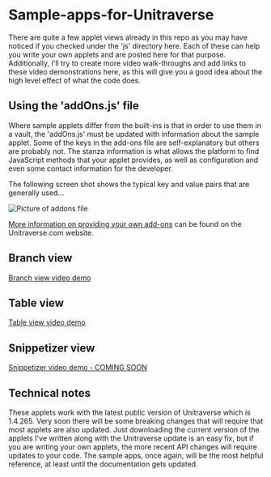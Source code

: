 # Sample-apps-for-Unitraverse

There are quite a few applet views already in this repo as you may have noticed if you checked under the 'js' directory here. Each of these can help you write your own applets and are posted here for that purpose. Additionally, I'll try to create more video walk-throughs and add links to these video demonstrations here, as this will give you a good idea about the high level effect of what the code does.

## Using the 'addOns.js' file

Where sample applets differ from the built-ins is that in order to use them in a vault, the 'addOns.js' must be updated with information about the sample applet. Some of the keys in the add-ons file are self-explanatory but others are probably not. The stanza information is what allows the platform to find JavaScript methods that your applet provides, as well as configuration and even some contact information for the developer.

The following screen shot shows the typical key and value pairs that are generally used...

![Picture of addons file](http://www.unitraverse.info/Bradley_Pliam/graphics/addons-stanza-scrn-shot.png)

[More information on providing your own add-ons](http://unitraverse.com/products/ud-app/v1.4/sec-13-docs.html#addons_dev) can be found on the Unitraverse.com website.

## Branch view
[Branch view video demo](https://www.youtube.com/watch?v=r6FKeMApMJc)

## Table view
[Table view video demo](https://www.youtube.com/watch?v=f6OBiGN-c08)

## Snippetizer view
[Snippetizer video demo - COMING SOON](https://github.com/bradleyap/Sample-apps-for-Unitraverse/edit/main/README.md)

## Technical notes
These applets work with the latest public version of Unitraverse which is 1.4.265. Very soon there will be some breaking changes that will require that most applets are also updated. Just downloading the current version of the applets I've written along with the Unitraverse update is an easy fix, but if you are writing your own applets, the more recent API changes will require updates to your code. The sample apps, once again, will be the most helpful reference, at least until the documentation gets updated. 
